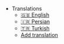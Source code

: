 - Translations
  - [:uk: English](/)
  - [:iran: Persian](/fa/)
  - [:tr: Turkish](/tr)
  - [Add translation](contributing-doc-site?id=translations)
